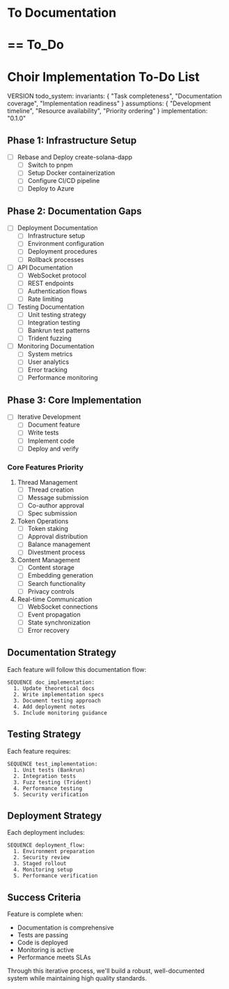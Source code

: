 # To Documentation 




==
To_Do
==


# Choir Implementation To-Do List

VERSION todo_system:
  invariants: {
    "Task completeness",
    "Documentation coverage",
    "Implementation readiness"
  }
  assumptions: {
    "Development timeline",
    "Resource availability",
    "Priority ordering"
  }
  implementation: "0.1.0"

## Phase 1: Infrastructure Setup

- [ ] Rebase and Deploy create-solana-dapp
  - [ ] Switch to pnpm
  - [ ] Setup Docker containerization
  - [ ] Configure CI/CD pipeline
  - [ ] Deploy to Azure

## Phase 2: Documentation Gaps

- [ ] Deployment Documentation
  - [ ] Infrastructure setup
  - [ ] Environment configuration
  - [ ] Deployment procedures
  - [ ] Rollback processes

- [ ] API Documentation
  - [ ] WebSocket protocol
  - [ ] REST endpoints
  - [ ] Authentication flows
  - [ ] Rate limiting

- [ ] Testing Documentation
  - [ ] Unit testing strategy
  - [ ] Integration testing
  - [ ] Bankrun test patterns
  - [ ] Trident fuzzing

- [ ] Monitoring Documentation
  - [ ] System metrics
  - [ ] User analytics
  - [ ] Error tracking
  - [ ] Performance monitoring

## Phase 3: Core Implementation

- [ ] Iterative Development
  - [ ] Document feature
  - [ ] Write tests
  - [ ] Implement code
  - [ ] Deploy and verify

### Core Features Priority

1. Thread Management
   - [ ] Thread creation
   - [ ] Message submission
   - [ ] Co-author approval
   - [ ] Spec submission

2. Token Operations
   - [ ] Token staking
   - [ ] Approval distribution
   - [ ] Balance management
   - [ ] Divestment process

3. Content Management
   - [ ] Content storage
   - [ ] Embedding generation
   - [ ] Search functionality
   - [ ] Privacy controls

4. Real-time Communication
   - [ ] WebSocket connections
   - [ ] Event propagation
   - [ ] State synchronization
   - [ ] Error recovery

## Documentation Strategy

Each feature will follow this documentation flow:
```
SEQUENCE doc_implementation:
  1. Update theoretical docs
  2. Write implementation specs
  3. Document testing approach
  4. Add deployment notes
  5. Include monitoring guidance
```

## Testing Strategy

Each feature requires:
```
SEQUENCE test_implementation:
  1. Unit tests (Bankrun)
  2. Integration tests
  3. Fuzz testing (Trident)
  4. Performance testing
  5. Security verification
```

## Deployment Strategy

Each deployment includes:
```
SEQUENCE deployment_flow:
  1. Environment preparation
  2. Security review
  3. Staged rollout
  4. Monitoring setup
  5. Performance verification
```

## Success Criteria

Feature is complete when:
- Documentation is comprehensive
- Tests are passing
- Code is deployed
- Monitoring is active
- Performance meets SLAs

Through this iterative process, we'll build a robust, well-documented system while maintaining high quality standards.
